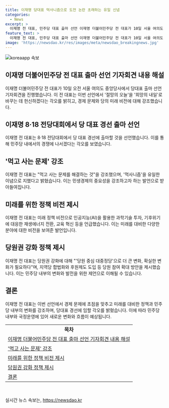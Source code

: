 ```yaml
---
title: 이재명 당대표 먹사니즘으로 도전 논란 초래하는 유일 신념
categories:
  - News
excerpt: >
  이재명 전 대표, 민주당 대표 출마 선언 이재명 더불어민주당 전 대표가 10일 서울 여의도 중앙당사에서 당대표 출마 선언 기자회견을 열었다. 무엇이든 내던질 수 있다며 희망의 내일을 열 것이라고 강조하며 경제, 먹사니즘, 미래 정책 등을 발표했다. 또한 당원권 강화와 지역당 합법화 등을 강조하며 당원 참여 확대 방안을 제시했다. 다음 선거를 위한 강력한 변화가 필요하다고 강조했다.
feature_text: >
  이재명 전 대표, 민주당 대표 출마 선언 이재명 더불어민주당 전 대표가 10일 서울 여의도 중앙당사에서 당대표 출마 선언 기자회견을 열었다. 무엇이든 내던질 수 있다며 희망의 내일을 열 것이라고 강조하며 경제, 먹사니즘, 미래 정책 등을 발표했다. 또한 당원권 강화와 지역당 합법화 등을 강조하며 당원 참여 확대 방안을 제시했다. 다음 선거를 위한 강력한 변화가 필요하다고 강조했다.
image: 'https://newsdao.kr/res/images/meta/newsdao_breakingnews.jpg'
---
```


<p><img src="https://newsdao.kr/res/images/meta/newsdao_breakingnews.jpg" alt="koreaapp 속보" /></p>

<h2 data-ke-size="size26">이재명 더불어민주당 전 대표 출마 선언 기자회견 내용 해설</h2>

<p data-ke-size="size16">이재명 더불어민주당 전 대표가 10일 오전 서울 여의도 중앙당사에서 당대표 출마 선언 기자회견을 진행했습니다. 이 전 대표는 이번 선언에서 '절망의 오늘'을 '희망의 내일'로 바꾸는 데 헌신하겠다는 각오를 밝히고, 경제 문제와 당의 미래 비전에 대해 강조했습니다.</p>

<h2 data-ke-size="size24">이재명 8·18 전당대회에서 당 대표 경선 출마 선언</h2>

<p data-ke-size="size16">이재명 전 대표는 8·18 전당대회에서 당 대표 경선에 출마할 것을 선언했습니다. 이를 통해 민주당 내에서의 경쟁에 나서겠다는 각오를 보였습니다.</p>

<h2 data-ke-size="size24">'먹고 사는 문제' 강조</h2>

<p data-ke-size="size16">이재명 전 대표는 "먹고 사는 문제를 해결하는 것"을 강조했으며, '먹사니즘'을 유일한 이념으로 지했다고 밝혔습니다. 이는 민생경제의 중요성을 강조하고자 하는 발언으로 받아들여집니다.</p>

<h2 data-ke-size="size24">미래를 위한 정책 비전 제시</h2>

<p data-ke-size="size16">이재명 전 대표는 미래 정책 비전으로 인공지능(AI)을 활용한 과학기술 투자, 기후위기에 대응한 재생에너지 전환, 교육 혁신 등을 언급했습니다. 이는 미래를 대비한 다양한 분야에 대한 비전을 보여준 발언입니다.</p>

<h2 data-ke-size="size24">당원권 강화 정책 제시</h2>

<p data-ke-size="size16">이재명 전 대표는 당원권 강화에 대해 "'당원 중심 대중정당'으로 더 큰 변화, 확실한 변화가 필요하다"며, 지역당 합법화와 후원제도 도입 등 당원 참여 확대 방안을 제시했습니다. 이는 민주당 내부의 변화와 발전을 위한 제언으로 이해될 수 있습니다.</p>

<h2 data-ke-size="size24">결론</h2>

<p data-ke-size="size16">이재명 전 대표는 이번 선언에서 경제 문제에 초점을 맞추고 미래를 대비한 정책과 민주당 내부의 변화를 강조하며, 당대표 경선에 임할 각오를 밝혔습니다. 이에 따라 민주당 내부와 국정운영에 있어 새로운 변화와 흐름이 예상됩니다.</p>

<table>
    <tr>
        <td style="text-align: center; height: 17px;"><b>목차</b></td>
    </tr>
    <tr>
        <td style="height: 17px;"><a href="#이재명_더불어민주당_전_대표_출마_선언_기자회견_내용_해설">이재명 더불어민주당 전 대표 출마 선언 기자회견 내용 해설</a></td>
    </tr>
    <tr>
        <td style="height: 17px;"><a href="#이재명_8·18_전당대회에서_당_대표_경선_출마_선언">'먹고 사는 문제' 강조</a></td>
    </tr>
    <tr>
        <td style="height: 17px;"><a href="#미래를_위한_정책_비전_제시">미래를 위한 정책 비전 제시</a></td>
    </tr>
    <tr>
        <td style="height: 17px;"><a href="#당원권_강화_정책_제시">당원권 강화 정책 제시</a></td>
    </tr>
    <tr>
        <td style="height: 17px;"><a href="#결론">결론</a></td>
    </tr>
</table>

<p data-ke-size="size16">&nbsp;</p>
실시간 뉴스 속보는, <a href="https://newsdao.kr" rel="dofollow">https://newsdao.kr</a>


